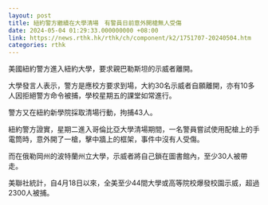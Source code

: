 ```yaml
---
layout: post
title: 紐約警方繼續在大學清場　有警員日前意外開槍無人受傷
date: 2024-05-04 01:29:33.000000000 +08:00
link: https://news.rthk.hk/rthk/ch/component/k2/1751707-20240504.htm
categories: rthk
---
```


美國紐約警方進入紐約大學，要求親巴勒斯坦的示威者離開。

大學發言人表示，警方是應校方要求到場，大約30名示威者自願離開，亦有10多人因拒絕警方命令被捕，學校星期五的課堂如常進行。

警方又在紐約新學院採取清場行動，拘捕43人。

紐約警方證實，星期二進入哥倫比亞大學清場期間，一名警員嘗試使用配槍上的手電筒時，意外開了一槍，擊中牆上的框架，事件中沒有人受傷。

而在俄勒岡州的波特蘭州立大學，示威者將自己鎖在圖書館內，至少30人被帶走。

美聯社統計，自4月18日以來，全美至少44間大學或高等院校爆發校園示威，超過2300人被捕。
